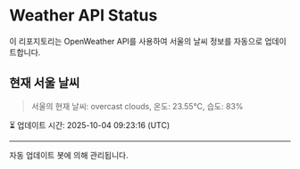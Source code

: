 
# Weather API Status

이 리포지토리는 OpenWeather API를 사용하여 서울의 날씨 정보를 자동으로 업데이트합니다.

## 현재 서울 날씨
> 서울의 현재 날씨: overcast clouds, 온도: 23.55°C, 습도: 83%

⏳ 업데이트 시간: 2025-10-04 09:23:16 (UTC)

---
자동 업데이트 봇에 의해 관리됩니다.
